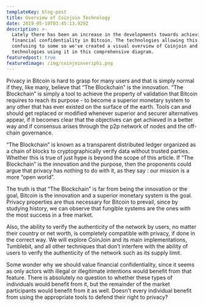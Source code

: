 ```yaml
---
templateKey: blog-post
title: Overview of Coinjoin Technology
date: 2019-05-19T03:45:13.929Z
description: >-
  Lately there has been an increase in the developments towards achieving
  financial confidentiality in Bitcoin. The technologies allowing this might be
  confusing to some so we've created a visual overview of Coinjoin and the
  technologies using it in this comprehensive diagram. 
featuredpost: true
featuredimage: /img/coinjoinveriphi.png
---
```

Privacy in Bitcoin is hard to grasp for many users and that is simply normal if they, like many, believe that “The Blockchain” is the innovation. “The Blockchain” is simply a tool to achieve the property of validation that Bitcoin requires to reach its purpose - to become a superior monetary system to any other that has ever existed on the surface of the earth. Tools can and should get replaced or modified whenever superior and securer alternatives appear, if it becomes clear that the objectives can get achieved in a better way and if consensus arises through the p2p network of nodes and the off-chain governance.



“The Blockchain” is known as a transparent distributed ledger organized as a chain of blocks to cryptographically verify data without trusted parties. Whether this is true of just hype is beyond the scope of this article. If “The Blockchain” is the innovation and the purpose, then the proponents could argue that privacy has nothing to do with it, as they say : our mission is a more “open world”.



The truth is that “The Blockchain” is far from being the innovation or the goal, Bitcoin is the innovation and a superior monetary system is the goal. Privacy properties are thus necessary for Bitcoin to prevail, since by studying history, we can observe that fungible systems are the ones with the most success in a free market.



Also, the ability to verify the authenticity of the network by users, no matter their country or net worth, is completely compatible with privacy, if done in the correct way. We will explore CoinJoin and its main implementations, Tumblebit, and all other techniques that don’t interfere with the ability of users to verify the authenticity of the network such as its supply limit.



Some wonder why we should value financial confidentiality, since it seems as only actors with illegal or illegitimate intentions would benefit from that feature. There is absolutely no question to whether these types of individuals would benefit from it, but the remainder of the market participants would benefit from it as well. Doesn't every individual benefit from using the appropriate tools to defend their right to privacy?
